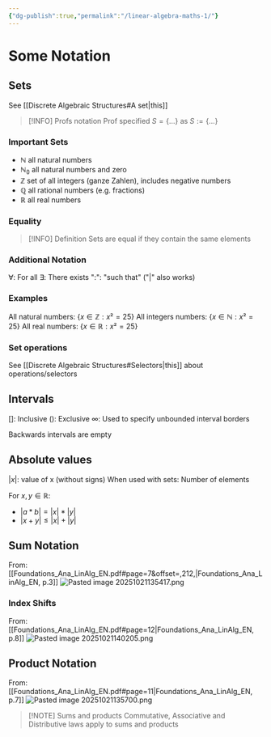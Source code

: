 ```yaml
---
{"dg-publish":true,"permalink":"/linear-algebra-maths-1/"}
---
```


# Some Notation
## Sets
See [[Discrete Algebraic Structures#A set\|this]]

> [!INFO] Profs notation
> Prof specified $S=\{...\}$ as $S:=\{...\}$
### Important Sets
- $\mathbb{N}$ all natural numbers
- $\mathbb{N_0}$ all natural numbers and zero
- $\mathbb{Z}$ set of all integers (ganze Zahlen), includes negative numbers
- $\mathbb{Q}$ all rational numbers (e.g. fractions)
- $\mathbb{R}$ all real numbers
### Equality
> [!INFO] Definition
> Sets are equal if they contain the same elements
### Additional Notation
$\forall$: For all
$\exists$: There exists
":": "such that" ("|" also works)
### Examples
All natural numbers: $\{x \in \mathbb{Z}:x² = 25\}$
All integers numbers: $\{x \in \mathbb{N}:x² = 25\}$
All real numbers: $\{x \in \mathbb{R}:x² = 25\}$

### Set operations
See [[Discrete Algebraic Structures#Selectors\|this]] about operations/selectors
## Intervals
$[]$: Inclusive
$()$: Exclusive
$\infty$: Used to specify unbounded interval borders

Backwards intervals are empty
## Absolute values
$|x|$: value of x (without signs)
When used with sets: Number of elements

For $x,y\in\mathbb{R}$: 
- $|a*b| = |x| * |y|$
- $|x+y|\le |x| + |y|$
## Sum Notation
From: [[Foundations_Ana_LinAlg_EN.pdf#page=7&offset=,212,|Foundations_Ana_LinAlg_EN, p.3]]
![Pasted image 20251021135417.png](/img/user/Attachments/Pasted%20image%2020251021135417.png)
### Index Shifts
From: [[Foundations_Ana_LinAlg_EN.pdf#page=12|Foundations_Ana_LinAlg_EN, p.8]]
![Pasted image 20251021140205.png](/img/user/Attachments/Pasted%20image%2020251021140205.png)
## Product Notation
From: [[Foundations_Ana_LinAlg_EN.pdf#page=11|Foundations_Ana_LinAlg_EN, p.7]]
![Pasted image 20251021135700.png](/img/user/Attachments/Pasted%20image%2020251021135700.png)

> [!NOTE] Sums and products
> Commutative, Associative and Distributive laws apply to sums and products

